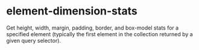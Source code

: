 # element-dimension-stats
Get height, width, margin, padding, border, and box-model stats for a specified element (typically the first element in the collection returned by a given query selector).
